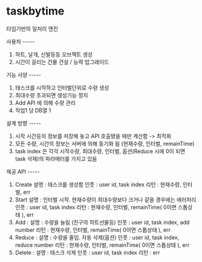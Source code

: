 # taskbytime
타임기반의 일처리 엔진

사용처 -----
1. 하트, 날개, 신발등등 오브젝트 생성
2. 시간이 걸리는 건물 건설 / 능력 업그레이드

기능 사양 -----
1. 태스크를 시작하고 인터벌단위로 수량 생성
2. 최대수량 초과되면 생성기능 정지
3. Add API 에 의해 수량 관리
4. 작업1 당 DB열 1

설계 방향 -----
1. 시작 시간등의 정보를 저장해 놓고 API 호출됐을 때만 계산함 -> 최적화
2. 모든 수량, 시간의 정보는 서버에 의해 동기화 됨 (현재수량, 인터벌, remainTime)
3. task index 은 각각 시작수량, 최대수량, 인터벌, 옵션(Reduce 시에 0이 되면 task 삭제)의 파라메터를 가지고 있음

제공 API -----
1. Create
    설명 : 태스크를 생성함
    인풋 : user id, task index
    리턴 : 현재수량, 인터벌, err
1. Start
    설명 : 인터벌 시작. 현재수량이 최대수량보다 크거나 같을 경우에는 에러처리
    인풋 : user id, task index
    리턴 : 현재수량, 인터벌, remainTime( 0이면 스톱상태 ), err
2. Add :
    설명 : 수량을 늘림 (친구의 하트선물등)
    인풋 : user id, task index, add number
    리턴 : 현재수량, 인터벌, remainTime( 0이면 스톱상태 ), err
3. Reduce :
    설명 : 수량을 줄임. 자동 삭제(옵션)
    인풋 : user id, task index, reduce number
    리턴 : 현재수량, 인터벌, remainTime( 0이면 스톱상태 ), err
4. Delete :
    설명 : 태스크 삭제
    인풋 : user id, task index
    리턴 : err
